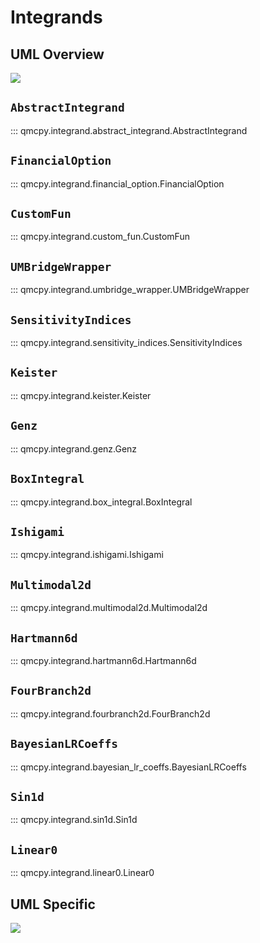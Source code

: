 # Integrands

## UML Overview

![](./umls/integrand_overview.svg)

## `AbstractIntegrand`

::: qmcpy.integrand.abstract_integrand.AbstractIntegrand

## `FinancialOption`

::: qmcpy.integrand.financial_option.FinancialOption

## `CustomFun`

::: qmcpy.integrand.custom_fun.CustomFun

## `UMBridgeWrapper`

::: qmcpy.integrand.umbridge_wrapper.UMBridgeWrapper

## `SensitivityIndices`

::: qmcpy.integrand.sensitivity_indices.SensitivityIndices

## `Keister`

::: qmcpy.integrand.keister.Keister

## `Genz`

::: qmcpy.integrand.genz.Genz

## `BoxIntegral`

::: qmcpy.integrand.box_integral.BoxIntegral

## `Ishigami`

::: qmcpy.integrand.ishigami.Ishigami

## `Multimodal2d`

::: qmcpy.integrand.multimodal2d.Multimodal2d

## `Hartmann6d`

::: qmcpy.integrand.hartmann6d.Hartmann6d

## `FourBranch2d`

::: qmcpy.integrand.fourbranch2d.FourBranch2d

## `BayesianLRCoeffs`

::: qmcpy.integrand.bayesian_lr_coeffs.BayesianLRCoeffs

## `Sin1d`

::: qmcpy.integrand.sin1d.Sin1d

## `Linear0`

::: qmcpy.integrand.linear0.Linear0

## UML Specific

![](./umls/integrand_specific.svg)